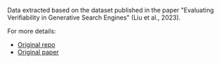 Data extracted based on the dataset published in the paper "Evaluating Verifiability in Generative Search Engines" (Liu et al., 2023).

For more details:
* [Original repo](https://github.com/nelson-liu/evaluating-verifiability-in-generative-search-engines)
* [Original paper](https://arxiv.org/abs/2304.09848)
